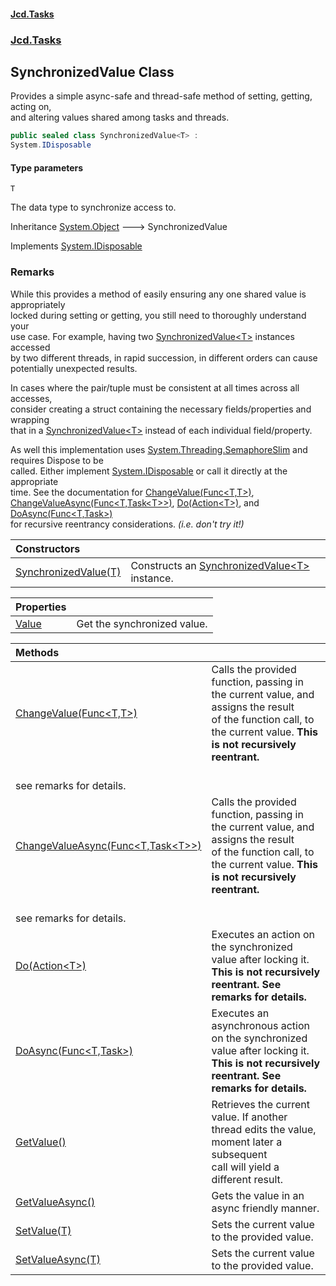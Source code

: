 #### [Jcd.Tasks](index.md 'index')
### [Jcd.Tasks](Jcd.Tasks.md 'Jcd.Tasks')

## SynchronizedValue<T> Class

Provides a simple async-safe and thread-safe method of setting, getting, acting on,  
and altering values shared among tasks and threads.

```csharp
public sealed class SynchronizedValue<T> :
System.IDisposable
```
#### Type parameters

<a name='Jcd.Tasks.SynchronizedValue_T_.T'></a>

`T`

The data type to synchronize access to.

Inheritance [System.Object](https://docs.microsoft.com/en-us/dotnet/api/System.Object 'System.Object') &#129106; SynchronizedValue<T>

Implements [System.IDisposable](https://docs.microsoft.com/en-us/dotnet/api/System.IDisposable 'System.IDisposable')

### Remarks
  
While this provides a method of easily ensuring any one shared value is appropriately  
locked during setting or getting, you still need to thoroughly understand your  
use case. For example, having two [SynchronizedValue&lt;T&gt;](Jcd.Tasks.SynchronizedValue_T_.md 'Jcd.Tasks.SynchronizedValue<T>') instances accessed  
by two different threads, in rapid succession, in different orders can cause  
potentially unexpected results.  
  
In cases where the pair/tuple must be consistent at all times across all accesses,  
consider creating a struct containing the necessary fields/properties and wrapping  
that in a [SynchronizedValue&lt;T&gt;](Jcd.Tasks.SynchronizedValue_T_.md 'Jcd.Tasks.SynchronizedValue<T>') instead of each individual field/property.  
  
As well this implementation uses [System.Threading.SemaphoreSlim](https://docs.microsoft.com/en-us/dotnet/api/System.Threading.SemaphoreSlim 'System.Threading.SemaphoreSlim') and requires Dispose to be  
called. Either implement [System.IDisposable](https://docs.microsoft.com/en-us/dotnet/api/System.IDisposable 'System.IDisposable') or call it directly at the appropriate  
time. See the documentation for [ChangeValue(Func&lt;T,T&gt;)](Jcd.Tasks.SynchronizedValue_T_.ChangeValue(System.Func_T,T_).md 'Jcd.Tasks.SynchronizedValue<T>.ChangeValue(System.Func<T,T>)'), [ChangeValueAsync(Func&lt;T,Task&lt;T&gt;&gt;)](Jcd.Tasks.SynchronizedValue_T_.ChangeValueAsync(System.Func_T,System.Threading.Tasks.Task_T__).md 'Jcd.Tasks.SynchronizedValue<T>.ChangeValueAsync(System.Func<T,System.Threading.Tasks.Task<T>>)'), [Do(Action&lt;T&gt;)](Jcd.Tasks.SynchronizedValue_T_.Do(System.Action_T_).md 'Jcd.Tasks.SynchronizedValue<T>.Do(System.Action<T>)'), and [DoAsync(Func&lt;T,Task&gt;)](Jcd.Tasks.SynchronizedValue_T_.DoAsync(System.Func_T,System.Threading.Tasks.Task_).md 'Jcd.Tasks.SynchronizedValue<T>.DoAsync(System.Func<T,System.Threading.Tasks.Task>)')  
for recursive reentrancy considerations. <i>(i.e. don't try it!)</i>

| Constructors | |
| :--- | :--- |
| [SynchronizedValue(T)](Jcd.Tasks.SynchronizedValue_T_.SynchronizedValue(T).md 'Jcd.Tasks.SynchronizedValue<T>.SynchronizedValue(T)') | Constructs an [SynchronizedValue&lt;T&gt;](Jcd.Tasks.SynchronizedValue_T_.md 'Jcd.Tasks.SynchronizedValue<T>') instance. |

| Properties | |
| :--- | :--- |
| [Value](Jcd.Tasks.SynchronizedValue_T_.Value.md 'Jcd.Tasks.SynchronizedValue<T>.Value') | Get the synchronized value. |

| Methods | |
| :--- | :--- |
| [ChangeValue(Func&lt;T,T&gt;)](Jcd.Tasks.SynchronizedValue_T_.ChangeValue(System.Func_T,T_).md 'Jcd.Tasks.SynchronizedValue<T>.ChangeValue(System.Func<T,T>)') | Calls the provided function, passing in the current value, and assigns the result<br/>of the function call, to the current value. <b>This is not recursively reentrant.<br/>see remarks for details.</b> |
| [ChangeValueAsync(Func&lt;T,Task&lt;T&gt;&gt;)](Jcd.Tasks.SynchronizedValue_T_.ChangeValueAsync(System.Func_T,System.Threading.Tasks.Task_T__).md 'Jcd.Tasks.SynchronizedValue<T>.ChangeValueAsync(System.Func<T,System.Threading.Tasks.Task<T>>)') | Calls the provided function, passing in the current value, and assigns the result<br/>of the function call, to the current value. <b>This is not recursively reentrant.<br/>see remarks for details.</b> |
| [Do(Action&lt;T&gt;)](Jcd.Tasks.SynchronizedValue_T_.Do(System.Action_T_).md 'Jcd.Tasks.SynchronizedValue<T>.Do(System.Action<T>)') | Executes an action on the synchronized value after locking it.<br/><b>This is not recursively reentrant. See remarks for details.</b> |
| [DoAsync(Func&lt;T,Task&gt;)](Jcd.Tasks.SynchronizedValue_T_.DoAsync(System.Func_T,System.Threading.Tasks.Task_).md 'Jcd.Tasks.SynchronizedValue<T>.DoAsync(System.Func<T,System.Threading.Tasks.Task>)') | Executes an asynchronous action on the synchronized value after locking it.<br/><b>This is not recursively reentrant. See remarks for details.</b> |
| [GetValue()](Jcd.Tasks.SynchronizedValue_T_.GetValue().md 'Jcd.Tasks.SynchronizedValue<T>.GetValue()') | Retrieves the current value. If another thread edits the value, moment later a subsequent<br/>call will yield a different result. |
| [GetValueAsync()](Jcd.Tasks.SynchronizedValue_T_.GetValueAsync().md 'Jcd.Tasks.SynchronizedValue<T>.GetValueAsync()') | Gets the value in an async friendly manner. |
| [SetValue(T)](Jcd.Tasks.SynchronizedValue_T_.SetValue(T).md 'Jcd.Tasks.SynchronizedValue<T>.SetValue(T)') | Sets the current value to the provided value. |
| [SetValueAsync(T)](Jcd.Tasks.SynchronizedValue_T_.SetValueAsync(T).md 'Jcd.Tasks.SynchronizedValue<T>.SetValueAsync(T)') | Sets the current value to the provided value. |
